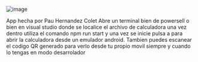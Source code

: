 ![image](https://github.com/user-attachments/assets/9700f9c8-519b-4da8-8a0c-46c4d3ffcc85)

App hecha por Pau Hernandez Colet
Abre un terminal bien de powersell o bien en visual studio donde se localice el archivo de calculadora
una vez dentro utiliza el comando npm run start y una vez se inicie pulsa a para abrir la calculadora desde
un emulador android.
Tambien puedes escanear el codigo QR generado para verlo desde tu propio movil siempre y cuando lo tengas 
en modo desarrolador
